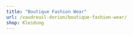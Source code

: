 ```yaml
---
title: "Boutique Fashion Wear"
url: /vaudreuil-dorion/boutique-fashion-wear/
shop: Kleidung
---
```

